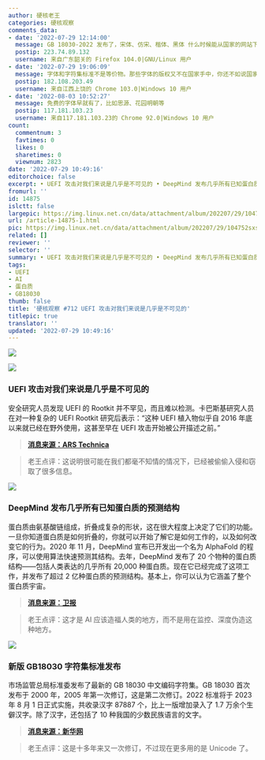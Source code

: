 ```yaml
---
author: 硬核老王
categories: 硬核观察
comments_data:
- date: '2022-07-29 12:14:00'
  message: GB 18030-2022 发布了，宋体、仿宋、楷体、黑体 什么时候能从国家的网站下载和任意免费使用呢
  postip: 223.74.89.132
  username: 来自广东韶关的 Firefox 104.0|GNU/Linux 用户
- date: '2022-07-29 19:06:09'
  message: 字体和字符集标准不是等价物。那些字体的版权又不在国家手中，你还不如说国家什么时候开发一套免费的字体。
  postip: 182.108.203.49
  username: 来自江西上饶的 Chrome 103.0|Windows 10 用户
- date: '2022-08-03 10:52:27'
  message: 免费的字体早就有了，比如思源、花园明朝等
  postip: 117.181.103.23
  username: 来自117.181.103.23的 Chrome 92.0|Windows 10 用户
count:
  commentnum: 3
  favtimes: 0
  likes: 0
  sharetimes: 0
  viewnum: 2823
date: '2022-07-29 10:49:16'
editorchoice: false
excerpt: • UEFI 攻击对我们来说是几乎是不可见的 • DeepMind 发布几乎所有已知蛋白质的预测结构 • 新版 GB18030 字符集标准发布
fromurl: ''
id: 14875
islctt: false
largepic: https://img.linux.net.cn/data/attachment/album/202207/29/104752sxsw4xudwux1z9wu.jpg
url: /article-14875-1.html
pic: https://img.linux.net.cn/data/attachment/album/202207/29/104752sxsw4xudwux1z9wu.jpg.thumb.jpg
related: []
reviewer: ''
selector: ''
summary: • UEFI 攻击对我们来说是几乎是不可见的 • DeepMind 发布几乎所有已知蛋白质的预测结构 • 新版 GB18030 字符集标准发布
tags:
- UEFI
- AI
- 蛋白质
- GB18030
thumb: false
title: '硬核观察 #712 UEFI 攻击对我们来说是几乎是不可见的'
titlepic: true
translator: ''
updated: '2022-07-29 10:49:16'
---
```


![](/data/attachment/album/202207/29/104752sxsw4xudwux1z9wu.jpg)


![](/data/attachment/album/202207/29/104812ptpk8xdxx9edddzd.jpg)


### UEFI 攻击对我们来说是几乎是不可见的


安全研究人员发现 UEFI 的 Rootkit 并不罕见，而且难以检测。卡巴斯基研究人员在对一种复杂的 UEFI Rootkit 研究后表示：“这种 UEFI 植入物似乎自 2016 年底以来就已经在野外使用，这甚至早在 UEFI 攻击开始被公开描述之前。”



> 
> **[消息来源：ARS Technica](https://arstechnica.com/information-technology/2022/07/researchers-unpack-unkillable-uefi-rootkit-that-survives-os-reinstalls/)**
> 
> 
> 



> 
> 老王点评：这说明很可能在我们都毫不知情的情况下，已经被偷偷入侵和窃取了很多信息。
> 
> 
> 


![](/data/attachment/album/202207/29/104827jhd8bbq5hh527d26.jpg)


### DeepMind 发布几乎所有已知蛋白质的预测结构


蛋白质由氨基酸链组成，折叠成复杂的形状，这在很大程度上决定了它们的功能。一旦你知道蛋白质是如何折叠的，你就可以开始了解它是如何工作的，以及如何改变它的行为。2020 年 11 月，DeepMind 宣布已开发出一个名为 AlphaFold 的程序，可以使用算法快速预测其结构。去年，DeepMind 发布了 20 个物种的蛋白质结构——包括人类表达的几乎所有 20,000 种蛋白质。现在它已经完成了这项工作，并发布了超过 2 亿种蛋白质的预测结构。基本上，你可以认为它涵盖了整个蛋白质宇宙。



> 
> **[消息来源：卫报](https://www.theguardian.com/technology/2022/jul/28/deepmind-uncovers-structure-of-200m-proteins-in-scientific-leap-forward)**
> 
> 
> 



> 
> 老王点评：这才是 AI 应该造福人类的地方，而不是用在监控、深度伪造这种地方。
> 
> 
> 


![](/data/attachment/album/202207/29/104845x8omsftbu8pkkzkn.jpg)


### 新版 GB18030 字符集标准发布


市场监管总局标准委发布了最新的 GB 18030 中文编码字符集。GB 18030 首次发布于 2000 年，2005 年第一次修订，这是第二次修订。2022 标准将于 2023 年 8 月 1 日正式实施，共收录汉字 87887 个，比上一版增加录入了 1.7 万余个生僻汉字。除了汉字，还包括了 10 种我国的少数民族语言的文字。



> 
> **[消息来源：新华网](http://www.news.cn/politics/2022-07/28/c_1128872370.htm)**
> 
> 
> 



> 
> 老王点评：这是十多年来又一次修订，不过现在更多用的是 Unicode 了。
> 
> 
>